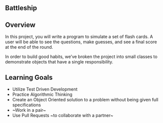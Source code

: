 ## Battleship

## Overview

In this project, you will write a program to simulate a set of flash cards. A user will be able to see the questions, make guesses, and see a final score at the end of the round.

In order to build good habits, we’ve broken the project into small classes to demonstrate objects that have a single responsibility.

## Learning Goals

- Utilize Test Driven Development
- Practice Algorithmic Thinking
- Create an Object Oriented solution to a problem without being given full specifications
- ~Work in a pair~
- Use Pull Requests ~to collaborate with a partner~
